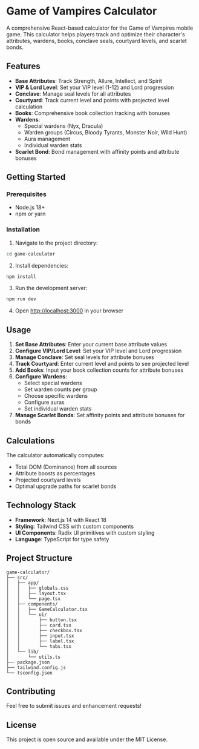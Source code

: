 # Game of Vampires Calculator

A comprehensive React-based calculator for the Game of Vampires mobile game. This calculator helps players track and optimize their character's attributes, wardens, books, conclave seals, courtyard levels, and scarlet bonds.

## Features

- **Base Attributes**: Track Strength, Allure, Intellect, and Spirit
- **VIP & Lord Level**: Set your VIP level (1-12) and Lord progression
- **Conclave**: Manage seal levels for all attributes
- **Courtyard**: Track current level and points with projected level calculation
- **Books**: Comprehensive book collection tracking with bonuses
- **Wardens**: 
  - Special wardens (Nyx, Dracula)
  - Warden groups (Circus, Bloody Tyrants, Monster Noir, Wild Hunt)
  - Aura management
  - Individual warden stats
- **Scarlet Bond**: Bond management with affinity points and attribute bonuses

## Getting Started

### Prerequisites

- Node.js 18+ 
- npm or yarn

### Installation

1. Navigate to the project directory:
```bash
cd game-calculator
```

2. Install dependencies:
```bash
npm install
```

3. Run the development server:
```bash
npm run dev
```

4. Open [http://localhost:3000](http://localhost:3000) in your browser

## Usage

1. **Set Base Attributes**: Enter your current base attribute values
2. **Configure VIP/Lord Level**: Set your VIP level and Lord progression
3. **Manage Conclave**: Set seal levels for attribute bonuses
4. **Track Courtyard**: Enter current level and points to see projected level
5. **Add Books**: Input your book collection counts for attribute bonuses
6. **Configure Wardens**: 
   - Select special wardens
   - Set warden counts per group
   - Choose specific wardens
   - Configure auras
   - Set individual warden stats
7. **Manage Scarlet Bonds**: Set affinity points and attribute bonuses for bonds

## Calculations

The calculator automatically computes:
- Total DOM (Dominance) from all sources
- Attribute boosts as percentages
- Projected courtyard levels
- Optimal upgrade paths for scarlet bonds

## Technology Stack

- **Framework**: Next.js 14 with React 18
- **Styling**: Tailwind CSS with custom components
- **UI Components**: Radix UI primitives with custom styling
- **Language**: TypeScript for type safety

## Project Structure

```
game-calculator/
├── src/
│   ├── app/
│   │   ├── globals.css
│   │   ├── layout.tsx
│   │   └── page.tsx
│   ├── components/
│   │   ├── GameCalculator.tsx
│   │   └── ui/
│   │       ├── button.tsx
│   │       ├── card.tsx
│   │       ├── checkbox.tsx
│   │       ├── input.tsx
│   │       ├── label.tsx
│   │       └── tabs.tsx
│   └── lib/
│       └── utils.ts
├── package.json
├── tailwind.config.js
└── tsconfig.json
```

## Contributing

Feel free to submit issues and enhancement requests!

## License

This project is open source and available under the MIT License. 